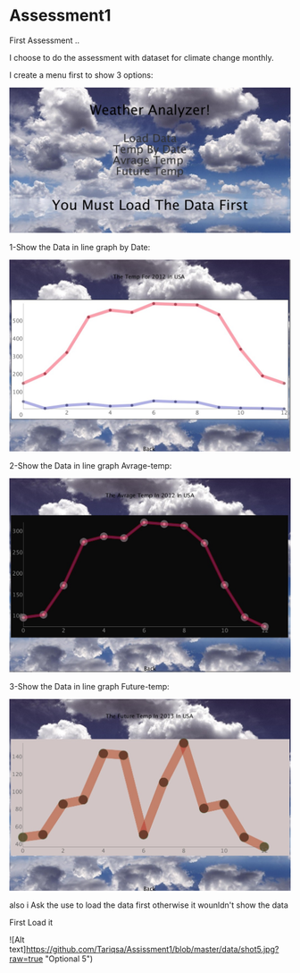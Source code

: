 # Assessment1
First Assessment ..

I choose to do the assessment with dataset for climate change monthly.

I create a menu first to show 3 options:

![Alt text](https://github.com/Tariqsa/Assissment1/blob/master/data/Shot1.jpg?raw=true "Optional 1")

1-Show the Data in line graph by Date:

![Alt text](https://github.com/Tariqsa/Assissment1/blob/master/data/shot2.jpg?raw=true "Optional 2")

2-Show the Data in line graph Avrage-temp:

![Alt text](https://github.com/Tariqsa/Assissment1/blob/master/data/shot3.jpg?raw=true "Optional 3")

3-Show the Data in line graph Future-temp:

![Alt text](https://github.com/Tariqsa/Assissment1/blob/master/data/Shot4.jpg?raw=true "Optional 4")

also i Ask the use to load the data first otherwise it wounldn't show the data 

First Load it

![Alt text]https://github.com/Tariqsa/Assissment1/blob/master/data/shot5.jpg?raw=true "Optional 5")
